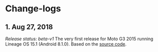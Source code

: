 # Change-logs

## 1. Aug 27, 2018
*Release status: beta-v1*
The very first release for Moto G3 2015 running Lineage OS 15.1 (Android 8.1.0).
Based on the [source code](https://github.com/MOTO-M8916/kernel_motorola_msm8916).
